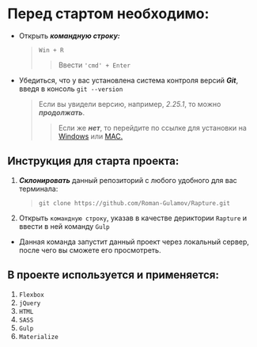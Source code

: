 # Перед стартом необходимо:
* Открыть ***командную строку:***
    > `Win + R`
    >>Ввести `'cmd' + Enter`
>                   
* Убедиться, что у вас установлена система контроля версий ***Git***, введя в консоль `git --version`
    >Если вы увидели версию, например, _2.25.1_, то можно ***продолжать***.
    >>Если же ***нет***, то перейдите по ссылке для установки на [Windows](https://gitforwindows.org/) или [MAC.](https://git-scm.com/download/mac)

## Инструкция для старта проекта:

1. ***Склонировать*** данный репозиторий с любого удобного для вас терминала:
    > `git clone https://github.com/Roman-Gulamov/Rapture.git`
>                       
2. Открыть `командную строку`, указав в качестве дериктории `Rapture` и ввести в ней команду `Gulp`

* Данная команда запустит данный проект через локальный сервер, после чего вы сможете его просмотреть. 


## В проекте используется и применяется:
1. `Flexbox`
2. `jQuery`
3. `HTML`
4. `SASS`
5. `Gulp`
6. `Materialize`
